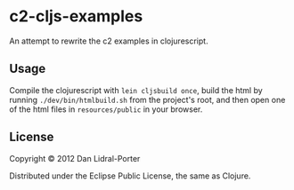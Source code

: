 # c2-cljs-examples

An attempt to rewrite the c2 examples in clojurescript.

## Usage

Compile the clojurescript with `lein cljsbuild once`, build the html by running
`./dev/bin/htmlbuild.sh` from the project's root, and then open one of the html
files in `resources/public` in your browser.

## License

Copyright © 2012 Dan Lidral-Porter

Distributed under the Eclipse Public License, the same as Clojure.
